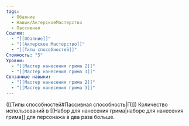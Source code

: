 ```yaml
---
tags:
  - Обаяние
  - Навык/АктерскоеМастерство
  - Пассивная
Ссылки:
  - "[[Обаяние]]"
  - "[[Актерское Мастерство]]"
  - "[[Типы способностей]]"
Стоимость: "5"
Уровни:
  - "[[Мастер нанесения грима 2]]"
  - "[[Мастер нанесения грима 3]]"
Связанные навыки:
  - "[[Мастер нанесения грима 2]]"
  - "[[Мастер нанесения грима 3]]"
---
```

([[Типы способностей#Пассивная способность|П]]) Количество использований в [[Набор для нанесения грима|наборе для нанесения грима]] для персонажа в два раза больше. 